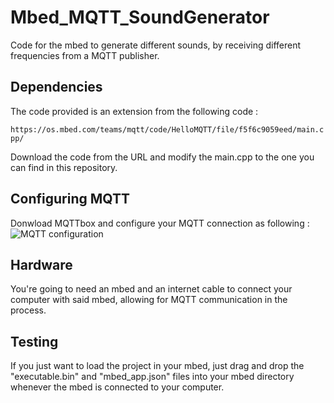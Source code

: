 # Mbed_MQTT_SoundGenerator

Code for the mbed to generate different sounds, by receiving different frequencies from a MQTT publisher.

## Dependencies
The code provided is an extension from the following code :

`https://os.mbed.com/teams/mqtt/code/HelloMQTT/file/f5f6c9059eed/main.cpp/`

Download the code from the URL and modify the main.cpp to the one you can find in this repository.

## Configuring MQTT
Donwload MQTTbox and configure your MQTT connection as following : 
![MQTT configuration](https://github.com/Treagle350/Mbed_MQTT_SoundGenerator/blob/master/Instructions.PNG)

## Hardware
You're going to need an mbed and an internet cable to connect your computer with said mbed, allowing for MQTT communication in the process.

## Testing
If you just want to load the project in your mbed, just drag and drop the "executable.bin" and "mbed_app.json" files into your mbed directory whenever the mbed is connected to your computer.
